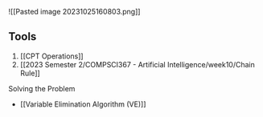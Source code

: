 ![[Pasted image 20231025160803.png]]

## Tools
1. [[CPT Operations]]
2. [[2023 Semester 2/COMPSCI367 - Artificial Intelligence/week10/Chain Rule]]

Solving the Problem
- [[Variable Elimination Algorithm (VE)]]